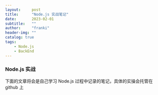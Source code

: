 ```yaml
---
layout:     post
title:      "Node.js 实战笔记"
date:       2023-02-01
subtitle:   ""
author:     "franki"
header-img: ""
catalog: true
tags:
    - Node.js
    - BackEnd
---
```


### Node.js 实战

下面的文章将会是自己学习 Node.js 过程中记录的笔记，具体的实操会托管在 github 上
